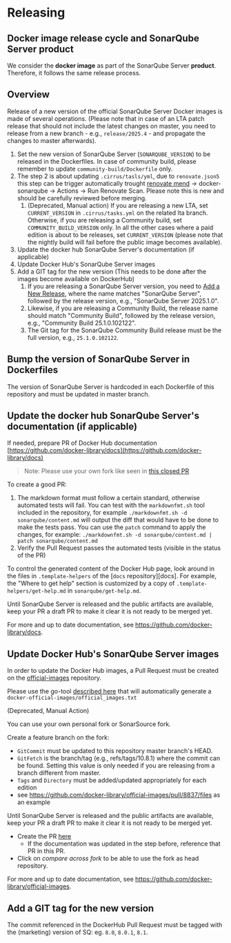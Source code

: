 # Releasing

## Docker image release cycle and SonarQube Server product

We consider the **docker image** as part of the SonarQube Server **product**. Therefore, it follows the same release process.

## Overview

Release of a new version of the official SonarQube Server Docker images is made of several operations. (Please note that in case of an LTA patch release that should not include the latest changes on master, you need to release from a new branch - e.g., `release/2025.4` - and propagate the changes to master afterwards).

1. Set the new version of SonarQube Server (`SONARQUBE_VERSION`) to be released in the Dockerfiles. In case of community build, please remember to update `community-build/Dockerfile` only.
2. The step 2 is about updating `.cirrus/tasls/yml`, due to `renovate.json5` this step can be trigger automatically trought [renovate mend](https://developer.mend.io/) -> docker-sonarqube -> Actions -> Run Renovate Scan. Please note this is new and should be carefully reviewed before merging.
    1. (Deprecated, Manual action) If you are releasing a new LTA, set `CURRENT_VERSION` in `.cirrus/tasks.yml` on the related lta branch. Otherwise, if you are releasing a Community build, set `COMMUNITY_BUILD_VERSION` only. In all the other cases where a paid edition is about to be releases, set `CURRENT_VERSION` (please note that the nightly build will fail before the public image becomes available).
3. Update the docker hub SonarQube Server's documentation (if applicable)
4. Update Docker Hub's SonarQube Server images
5. Add a GIT tag for the new version (This needs to be done after the images become available on DockerHub)
   1. If you are releasing a SonarQube Server version, you need to [Add a New Release](https://github.com/SonarSource/docker-sonarqube/releases/new), where the name matches "SonarQube Server", followed by the release version, e.g., "SonarQube Server 2025.1.0".
   2. Likewise, if you are releasing a Community Build, the release name should match "Community Build", followed by the release version, e.g., "Community Build 25.1.0.102122".
   3. The Git tag for the SonarQube Community Build release must be the full version, e.g., `25.1.0.102122`.

## Bump the version of SonarQube Server in Dockerfiles

The version of SonarQube Server is hardcoded in each Dockerfile of this repository and must be updated in master branch.

## Update the docker hub SonarQube Server's documentation (if applicable)

If needed, prepare PR of Docker Hub documentation [https://github.com/docker-library/docs](https://github.com/docker-library/docs)

> Note: Please use your own fork like seen in [this closed PR](https://github.com/docker-library/docs/pull/1660)

To create a good PR:

1. The markdown format must follow a certain standard, otherwise automated tests will fail. You can test with the `markdownfmt.sh` tool included in the repository, for example `./markdownfmt.sh -d sonarqube/content.md` will output the diff that would have to be done to make the tests pass. You can use the `patch` command to apply the changes, for example: `./markdownfmt.sh -d sonarqube/content.md | patch sonarqube/content.md`
2. Verify the Pull Request passes the automated tests (visible in the status of the PR)

To control the generated content of the Docker Hub page, look around in the files in `.template-helpers` of the [`docs` repository][docs]. For example, the "Where to get help" section is customized by a copy of `.template-helpers/get-help.md` in `sonarqube/get-help.md`.

Until SonarQube Server is released and the public artifacts are available, keep your PR a draft PR to make it clear it is not ready to be merged yet.

For more and up to date documentation, see https://github.com/docker-library/docs.

## Update Docker Hub's SonarQube Server images

In order to update the Docker Hub images, a Pull Request must be created on the [official-images](https://github.com/docker-library/official-images) repository.

Please use the go-tool [described here](./docker-official-images/README.md) that will automatically generate a `docker-official-images/official_images.txt`

(Deprecated, Manual Action)

You can use your own personal fork or SonarSource fork.

Create a feature branch on the fork:

* `GitCommit` must be updated to this repository master branch's HEAD.
* `GitFetch` is the branch/tag (e.g., refs/tags/10.8.1) where the commit can be found. Setting this value is only needed if you are releasing from a branch different from master.
* `Tags` and `Directory` must be added/updated appropriately for each edition
* see https://github.com/docker-library/official-images/pull/8837/files as an example

Until SonarQube Server is released and the public artifacts are available, keep your PR a draft PR to make it clear it is not ready to be merged yet.

* Create the PR [here](https://github.com/docker-library/official-images/compare)
  * If the documentation was updated in the step before, reference that PR in this PR.
* Click on *compare across fork* to be able to use the fork as head repository.

For more and up to date documentation, see https://github.com/docker-library/official-images.

## Add a GIT tag for the new version

The commit referenced in the DockerHub Pull Request must be tagged with the (marketing) version of SQ: eg. `8.0`, `8.0.1`, `8.1`.
